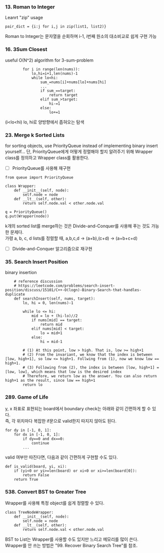 ### 13. Roman to Integer
Leanrt "zip" usage
```python3
pair_dict = {i:j for i,j in zip(list1, list2)}
```
Roman to Integer는 문자열을 순회하며 i-1, i번째 원소의 대소비교로 쉽게 구현 가능

### 16. 3Sum Closest
useful O(N^2) algorithm for 3-sum-problem
```python3
        for i in range(len(nums)):
            lo,hi=i+1,len(nums)-1
            while lo<hi:
                sum_=nums[i]+nums[lo]+nums[hi]
                ...
                if sum_==target:
                    return target
                elif sum_>target:
                    hi-=1
                else:
                    lo+=1
```
(i<lo<hi) lo, hi로 양방향에서 좁혀오는 탐색

### 23. Merge k Sorted Lists
for sorting objects, use PriorityQueue instead of implementing binary insert yourself...
단, PriorityQueue에게 어떻게 정렬해야 할지 알려주기 위해 Wrapper class를 정의하고 Wrapper class를 활용한다.
- [ ] PriorityQueue를 사용해 재구현
```python3
from queue import PriorityQueue

class Wrapper:
    def __init__(self, node):
        self.node = node
    def __lt__(self, other):
        return self.node.val < other.node.val
        
q = PriorityQueue()
q.put(Wrapper(node))
```

k개의 sorted list를 merge하는 것은 Divide-and-Conquer를 사용해 푸는 것도 가능한 문제다.  
가령 a, b, c, d lists를 정렬할 때, a,b,c,d -> (a+b),(c+d) -> (a+b+c+d)
- [ ] Divide-and-Conquer 알고리즘으로 재구현

### 35. Search Insert Position
binary insertion
```python3
    # reference discussion
    # https://leetcode.com/problems/search-insert-position/discuss/15101/C++-O(logn)-Binary-Search-that-handles-duplicate
    def searchInsert(self, nums, target):
        lo, hi = 0, len(nums)-1
    
        while lo <= hi:
            mid = lo + (hi-lo)//2
            if nums[mid] == target:
                return mid
            elif nums[mid] < target:
                lo = mid+1
            else:
                hi = mid-1

        # (1) At this point, low > high. That is, low >= high+1
        # (2) From the invariant, we know that the index is between [low, high+1], so low <= high+1. Follwing from (1), now we know low == high+1.
        # (3) Following from (2), the index is between [low, high+1] = [low, low], which means that low is the desired index
        # Therefore, we return low as the answer. You can also return high+1 as the result, since low == high+1
        return lo
```

### 289. Game of Life
y, x 좌표로 표현되는 board에서 boundary check는 아래와 같이 간편하게 할 수 있다.  
즉, 각 위치마다 복잡한 if문으로 valid한지 따지지 않아도 된다.
```python3
for dy in [-1, 0, 1]:
    for dx in [-1, 0, 1]:
        if dy==0 and dx==0:
            continue
        ...
```
valid 여부만 따진다면, 다음과 같이 간편하게 구현할 수도 있다.
```python3
def is_valid(board, yi, xi):
    if (yi<0 or yi>=len(board) or xi<0 or xi>=len(board[0]):
        return False
    return True
```

### 538. Convert BST to Greater Tree
Wrapper를 사용해 특정 object를 쉽게 정렬할 수 있다.
```python3
class TreeNodeWrapper:
    def __init__(self, node):
        self.node = node
    def __lt__(self, other):
        return self.node.val < other.node.val
```
BST to List는 Wrapper를 사용할 수도 있지만 느리고 메모리를 많이 쓴다.  
Wrapper를 안 쓰는 방법은 "99. Recover Binary Search Tree"를 참조.